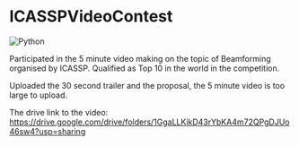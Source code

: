 # ICASSPVideoContest
![Python](https://img.shields.io/badge/LICENSE-MIT-blue?logo=appveyor&style=for-the-badge)

Participated in the 5 minute video making on the topic of Beamforming organised by ICASSP.
Qualified as Top 10 in the world in the competition.

Uploaded the 30 second trailer and the proposal, the 5 minute video is too large to upload.

The drive link to the video: https://drive.google.com/drive/folders/1GgaLLKikD43rYbKA4m72QPgDJUo46sw4?usp=sharing
